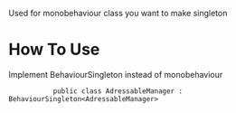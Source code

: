 Used for monobehaviour class you want to make singleton

# How To Use
Implement BehaviourSingleton instead of monobehaviour


```
           public class AdressableManager : BehaviourSingleton<AdressableManager>
```
